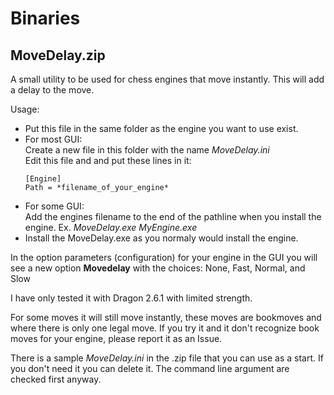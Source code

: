 # Binaries

## MoveDelay.zip

A small utility to be used for chess engines that move instantly. This will add a delay to the move.

Usage:<br/>
- Put this file in the same folder as the engine you want to use exist.
- For most GUI:<br/>
  Create a new file in this folder with the name *MoveDelay.ini*<br/>
  Edit this file and and put these lines in it:<br/>
    ```
    [Engine]
    Path = *filename_of_your_engine*
    ```
- For some GUI:<br/>
    Add the engines filename to the end of the pathline when you install the engine. Ex. *MoveDelay.exe MyEngine.exe*
- Install the MoveDelay.exe as you normaly would install the engine.
  
In the option parameters (configuration) for your engine in the GUI you will see a new option **Movedelay** with the choices: None, Fast, Normal, and Slow
  
I have only tested it with Dragon 2.6.1 with limited strength.
 
For some moves it will still move instantly, these moves are bookmoves and where there is only one legal move. If you try it and it don't recognize book moves for your engine, please report it as an Issue.
 
There is a sample *MoveDelay.ini* in the .zip file that you can use as a start. If you don't need it you can delete it. The command line argument are checked first anyway.
